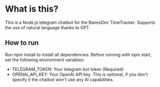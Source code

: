 # What is this?
This is a Node.js telegram chatbot for the BairesDev TimeTracker. Supports the use of natural language thanks to GPT.

## How to run
Run npm install to install all dependencies. Before running with npm start, set the following environment variables:

- TELEGRAM_TOKEN: Your telegram bot token (Required)
- OPENAI_API_KEY: Your OpenAI API key. This is optional, if you don't specify it the chatbot won't use any AI capabilities.
